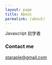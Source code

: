 ```yaml
---
layout: page
title: About
permalink: /about/
---
```


Javascript 初学者

### Contact me

[staraple@gmail.com](mailto:staraple@gmail.com)
